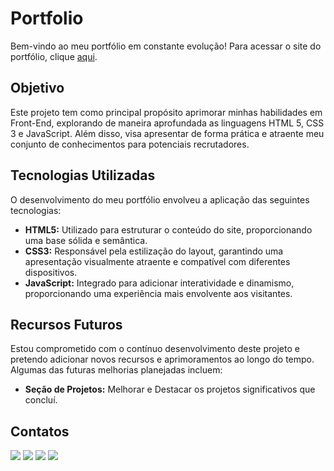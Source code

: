 # Portfolio

Bem-vindo ao meu portfólio em constante evolução! Para acessar o site do portfólio, clique [aqui](https://guilherme-dev-portfolio.vercel.app/).

## Objetivo

Este projeto tem como principal propósito aprimorar minhas habilidades em Front-End, explorando de maneira aprofundada as linguagens HTML 5, CSS 3 e JavaScript. Além disso, visa apresentar de forma prática e atraente meu conjunto de conhecimentos para potenciais recrutadores.

## Tecnologias Utilizadas

O desenvolvimento do meu portfólio envolveu a aplicação das seguintes tecnologias:

- **HTML5:** Utilizado para estruturar o conteúdo do site, proporcionando uma base sólida e semântica.
- **CSS3:** Responsável pela estilização do layout, garantindo uma apresentação visualmente atraente e compatível com diferentes dispositivos.
- **JavaScript:** Integrado para adicionar interatividade e dinamismo, proporcionando uma experiência mais envolvente aos visitantes.

## Recursos Futuros

Estou comprometido com o contínuo desenvolvimento deste projeto e pretendo adicionar novos recursos e aprimoramentos ao longo do tempo. Algumas das futuras melhorias planejadas incluem:

- **Seção de Projetos:** Melhorar e Destacar os projetos significativos que concluí.

## Contatos

<a href="https://linkedin.com/in/guilherme-henrique-silva-pereira-9283b023a" target="_blank"><img src="https://img.shields.io/badge/-LinkedIn-%230077B5?style=for-the-badge&logo=linkedin&logoColor=white" target="_blank"></a> 
<a href = "mailto:guilhermehsp26@gmail.com"><img src="https://img.shields.io/badge/-Gmail-%23333?style=for-the-badge&logo=gmail&logoColor=white" target="_blank"></a>
<a href ="https://api.whatsapp.com/send?phone=5511993123958"><img src="https://img.shields.io/badge/WhatsApp-25D366?style=for-the-badge&logo=whatsapp&logoColor=white" target="_blank"></a>
<a href="https://www.instagram.com/guizin__silva" target="_blank"><img src="https://img.shields.io/badge/Instagram-E4405F?style=for-the-badge&logo=instagram&logoColor=white"></a>